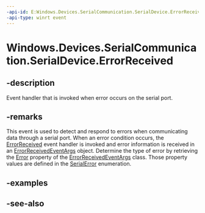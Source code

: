 ----api-id: E:Windows.Devices.SerialCommunication.SerialDevice.ErrorReceived
-api-type: winrt event
---<!-- Event syntaxpublic event Windows.Foundation.TypedEventHandler ErrorReceived<Windows.Devices.SerialCommunication.SerialDevice,  Windows.Devices.SerialCommunication.ErrorReceivedEventArgs>--># Windows.Devices.SerialCommunication.SerialDevice.ErrorReceived## -descriptionEvent handler that is invoked when error occurs on the serial port.## -remarksThis event is used to detect and respond to errors when communicating data through a serial port. When an error condition occurs, the [ErrorReceived](serialdevice_errorreceived.md) event handler is invoked and error information is received in an [ErrorReceivedEventArgs](errorreceivedeventargs.md) object. Determine the type of error by retrieving the [Error](errorreceivedeventargs_error.md) property of the [ErrorReceivedEventArgs](errorreceivedeventargs.md) class. Those property values are defined in the [SerialError](serialerror.md) enumeration.## -examples## -see-also